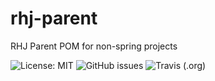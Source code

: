 # rhj-parent
RHJ Parent POM for non-spring projects

![License: MIT](https://img.shields.io/badge/License-MIT-yellow.svg)
![GitHub issues](https://img.shields.io/github/issues/rhjoerg/rhj-parent?label=Issues)
![Travis (.org)](https://img.shields.io/travis/rhjoerg/rhj-parent?label=Build)

